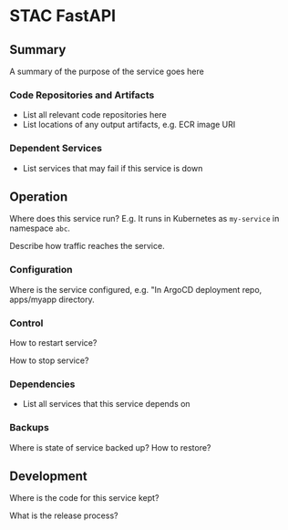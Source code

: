 # STAC FastAPI

## Summary

A summary of the purpose of the service goes here

### Code Repositories and Artifacts

- List all relevant code repositories here
- List locations of any output artifacts, e.g. ECR image URI

### Dependent Services

- List services that may fail if this service is down

## Operation

Where does this service run? E.g. It runs in Kubernetes as `my-service` in namespace `abc`.

Describe how traffic reaches the service.

### Configuration

Where is the service configured, e.g. "In ArgoCD deployment repo, apps/myapp directory.

### Control

How to restart service?

How to stop service?

### Dependencies

- List all services that this service depends on

### Backups

Where is state of service backed up? How to restore?

## Development

Where is the code for this service kept?

What is the release process?
